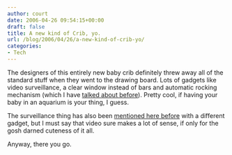 ```yaml
---
author: court
date: 2006-04-26 09:54:15+00:00
draft: false
title: A new kind of Crib, yo.
url: /blog/2006/04/26/a-new-kind-of-crib-yo/
categories:
- Tech
---
```


The designers of this entirely new baby crib definitely threw away all of the standard stuff when they went to the drawing board.  Lots of gadgets like video surveillance, a clear window instead of bars and automatic rocking mechanism (which I have [talked about before](http://www.vallentyne.com/blog/archives/2005/09/and_the_cradle.html)).  Pretty cool, if having your baby in an aquarium is your thing, I guess.  

The surveillance thing has also been [mentioned here before](http://www.vallentyne.com/blog/archives/2005/09/big_huggy_is_wa.html) with a different gadget, but I must say that video sure makes a lot of sense, if only for the gosh darned cuteness of it all.

Anyway, there you go.
